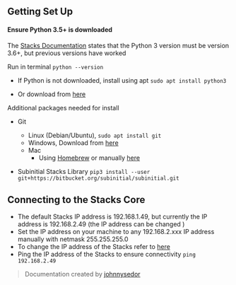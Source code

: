 ##  **Getting Set Up**
#### Ensure Python 3.5+ is downloaded
 The [Stacks Documentation](https://subinitial.com/misc/doc/index.html) states that the Python 3 version must be version 3.6+, but previous versions have worked

Run in terminal
``` python --version ```

* If Python is not downloaded, install using apt ``` sudo apt install python3 ```

* Or download from [here](https://www.python.org/downloads/)

Additional packages needed for install
 - Git
   - Linux (Debian/Ubuntu),  ``` sudo apt install git ```
   - Windows, Download from [here](https://git-scm.com/download/win)
   - Mac
     - Using [Homebrew](https://gist.github.com/derhuerst/1b15ff4652a867391f03#file-mac-md) or manually [here](https://git-scm.com/book/en/v2/Getting-Started-Installing-Git)

 - Subinitial Stacks Library ``` pip3 install --user git+https://bitbucket.org/subinitial/subinitial.git ```

## **Connecting to the Stacks Core**
 - The default Stacks IP address is 192.168.1.49, but currently the IP address is 192.168.2.49 (the IP address can be changed ) 
 - Set the IP address on your machine to any 192.168.2.xxx IP address manually with netmask 255.255.255.0
 - To change the IP address of the Stacks refer to [here](https://www.subinitial.com/misc/pub/SD00170_Stacks_Connectivity_Troubleshooting_Guide.pdf)
 - Ping the IP address of the Stacks to ensure connectivity ``` ping 192.168.2.49 ```

> Documentation created by [johnnysedor](https://github.com/johnnysedor)
